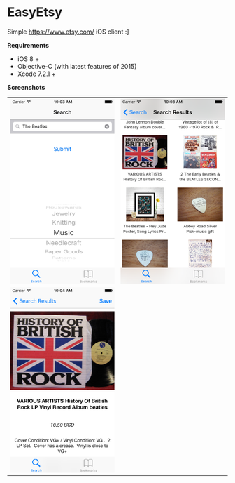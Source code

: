 # EasyEtsy
Simple https://www.etsy.com/ iOS client :]

<b> Requirements </b>
 - iOS 8 +
 - Objective-C (with latest features of 2015)
 - Xcode 7.2.1 +

<b> Screenshots </b>
<table style="width:100%">
  <tr>
    <td><img src="https://github.com/artemkalinovsky/EasyEtsy/blob/master/Screenshots/Simulator%20Screen%20Shot%20Mar%2014%2C%202016%2C%2010.03.09.png"/></td>
    <td><img src="https://github.com/artemkalinovsky/EasyEtsy/blob/master/Screenshots/Simulator%20Screen%20Shot%20Mar%2014%2C%202016%2C%2010.03.59.png"/></td>	
  </tr>
  <tr>
     <td><img src="https://github.com/artemkalinovsky/EasyEtsy/blob/master/Screenshots/Simulator%20Screen%20Shot%20Mar%2014%2C%202016%2C%2010.04.07.png"/></td>
  </tr>
</table>

